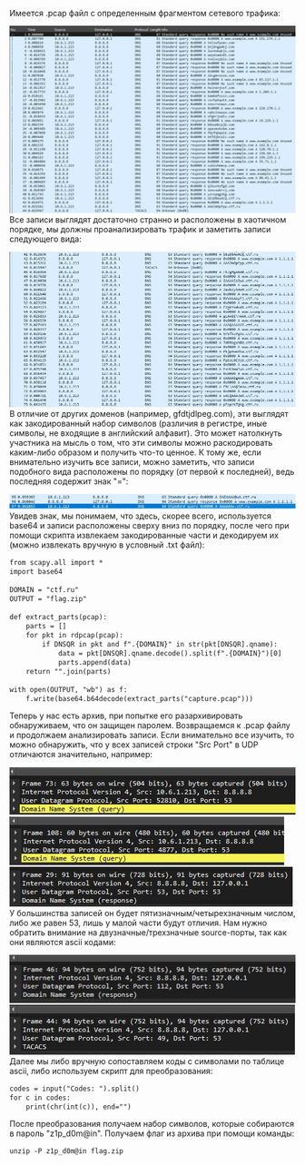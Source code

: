 Имеется .pcap файл с определенным фрагментом сетевого трафика:

![1](https://github.com/dhxgc/as25-writeups/blob/main/dns_zip_ctf/img/1.jpg?raw=true)
Все записи выглядят достаточно странно и расположены в хаотичном порядке, мы должны проанализировать трафик и заметить записи следующего вида:

![2](https://github.com/dhxgc/as25-writeups/blob/main/dns_zip_ctf/img/2.jpg?raw=true)
В отличие от других доменов (например, gfdtjdlpeg.com), эти выглядят как закодированный набор символов (различия в регистре, иные символы, не входящие в английский алфавит). Это может натолкнуть участника на мысль о том, что эти символы можно раскодировать каким-либо образом и получить что-то ценное. К тому же, если внимательно изучить все записи, можно заметить, что записи подобного вида расположены по порядку (от первой к последней), ведь последняя содержит знак "=":

![3](https://github.com/dhxgc/as25-writeups/blob/main/dns_zip_ctf/img/3.jpg?raw=true)
Увидев знак, мы понимаем, что здесь, скорее всего, используется base64 и записи расположены сверху вниз по порядку, после чего при помощи скрипта извлекаем закодированные части и декодируем их (можно извлекать вручную в условный .txt файл):
```
from scapy.all import *
import base64

DOMAIN = "ctf.ru"
OUTPUT = "flag.zip"

def extract_parts(pcap):
    parts = []
    for pkt in rdpcap(pcap):
        if DNSQR in pkt and f".{DOMAIN}" in str(pkt[DNSQR].qname):
            data = pkt[DNSQR].qname.decode().split(f".{DOMAIN}")[0]
            parts.append(data)
    return "".join(parts)

with open(OUTPUT, "wb") as f:
    f.write(base64.b64decode(extract_parts("capture.pcap")))
```
Теперь у нас есть архив, при попытке его разархивировать обнаруживаем, что он защищен паролем. Возвращаемся к .pcap файлу и продолжаем анализировать записи. Если внимательно все изучить, то можно обнаружить, что у всех записей строки "Src Port" в UDP отличаются значительно, например:

![4](https://github.com/dhxgc/as25-writeups/blob/main/dns_zip_ctf/img/4.jpg?raw=true)
![5](https://github.com/dhxgc/as25-writeups/blob/main/dns_zip_ctf/img/5.jpg?raw=true)
![6](https://github.com/dhxgc/as25-writeups/blob/main/dns_zip_ctf/img/6.jpg?raw=true)
У большинства записей он будет пятизначным/четырехзначным числом, либо же равен 53, лишь у малой части будут отличия. Нам нужно обратить внимание на двузначные/трехзначные source-порты, так как они являются ascii кодами:

![7](https://github.com/dhxgc/as25-writeups/blob/main/dns_zip_ctf/img/7.jpg?raw=true)
![8](https://github.com/dhxgc/as25-writeups/blob/main/dns_zip_ctf/img/8.jpg?raw=true)
Далее мы либо вручную сопоставляем коды с символами по таблице ascii, либо используем скрипт для преобразования:
```
codes = input("Codes: ").split()
for c in codes:
    print(chr(int(c)), end="")
```
После преобразования получаем набор символов, которые собираются в пароль "z1p_d0m@in". Получаем флаг из архива при помощи команды:
```
unzip -P z1p_d0m@in flag.zip
```
